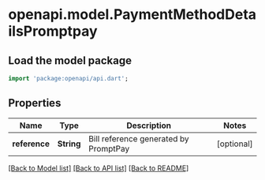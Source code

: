 # openapi.model.PaymentMethodDetailsPromptpay

## Load the model package
```dart
import 'package:openapi/api.dart';
```

## Properties
Name | Type | Description | Notes
------------ | ------------- | ------------- | -------------
**reference** | **String** | Bill reference generated by PromptPay | [optional] 

[[Back to Model list]](../README.md#documentation-for-models) [[Back to API list]](../README.md#documentation-for-api-endpoints) [[Back to README]](../README.md)


